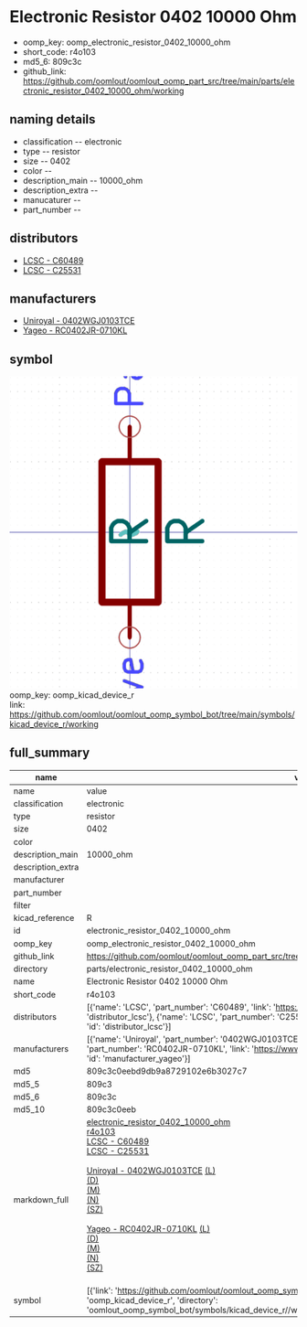 # Electronic Resistor 0402 10000 Ohm

  
* oomp_key: oomp_electronic_resistor_0402_10000_ohm 
* short_code: r4o103
* md5_6: 809c3c  
* github_link: https://github.com/oomlout/oomlout_oomp_part_src/tree/main/parts/electronic_resistor_0402_10000_ohm/working  
## naming details
* classification -- electronic
* type -- resistor
* size -- 0402
* color -- 
* description_main -- 10000_ohm
* description_extra -- 
* manucaturer -- 
* part_number -- 

## distributors
* [LCSC - C60489](https://lcsc.com/product-detail/C60489.html)  
* [LCSC - C25531](https://lcsc.com/product-detail/C25531.html)  

## manufacturers
* [Uniroyal - 0402WGJ0103TCE]()  
* [Yageo - RC0402JR-0710KL](https://www.yageo.com/en/Chart/Download/pdf/RC0402JR-0710KL)  

## symbol

![](symbol/0/working/working_600.png)  
oomp_key: oomp_kicad_device_r  
link: https://github.com/oomlout/oomlout_oomp_symbol_bot/tree/main/symbols/kicad_device_r/working  


## full_summary
| name | value | 
| --- | --- | 
| name | value | 
| classification | electronic | 
| type | resistor | 
| size | 0402 | 
| color |  | 
| description_main | 10000_ohm | 
| description_extra |  | 
| manufacturer |  | 
| part_number |  | 
| filter |  | 
| kicad_reference | R | 
| id | electronic_resistor_0402_10000_ohm | 
| oomp_key | oomp_electronic_resistor_0402_10000_ohm | 
| github_link | https://github.com/oomlout/oomlout_oomp_part_src/tree/main/parts/electronic_resistor_0402_10000_ohm/working | 
| directory | parts/electronic_resistor_0402_10000_ohm | 
| name | Electronic Resistor 0402 10000 Ohm | 
| short_code | r4o103 | 
| distributors | [{'name': 'LCSC', 'part_number': 'C60489', 'link': 'https://lcsc.com/product-detail/C60489.html', 'id': 'distributor_lcsc'}, {'name': 'LCSC', 'part_number': 'C25531', 'link': 'https://lcsc.com/product-detail/C25531.html', 'id': 'distributor_lcsc'}] | 
| manufacturers | [{'name': 'Uniroyal', 'part_number': '0402WGJ0103TCE', 'link': '', 'id': 'manufacturer_uniroyal'}, {'name': 'Yageo', 'part_number': 'RC0402JR-0710KL', 'link': 'https://www.yageo.com/en/Chart/Download/pdf/RC0402JR-0710KL', 'id': 'manufacturer_yageo'}] | 
| md5 | 809c3c0eebd9db9a8729102e6b3027c7 | 
| md5_5 | 809c3 | 
| md5_6 | 809c3c | 
| md5_10 | 809c3c0eeb | 
| markdown_full | [electronic_resistor_0402_10000_ohm](https://github.com/oomlout/oomlout_oomp_part_src/tree/main/parts/electronic_resistor_0402_10000_ohm/working)<br>[r4o103](https://github.com/oomlout/oomlout_oomp_part_src/tree/main/parts/electronic_resistor_0402_10000_ohm/working)<br>[LCSC - C60489<br>](https://lcsc.com/product-detail/C60489.html)[LCSC - C25531<br>](https://lcsc.com/product-detail/C25531.html)<br>[Uniroyal - 0402WGJ0103TCE]() [(L)<br>](https://www.lcsc.com/search?q=0402WGJ0103TCE)[(D)<br>](https://www.digikey.com/en/products?,keywords=0402WGJ0103TCE)[(M)<br>](https://www.mouser.com/Search/Refine?Keyword=0402WGJ0103TCE)[(N)<br>](https://www.newark.com/search?st=0402WGJ0103TCE)[(SZ)<br>](https://so.szlcsc.com/global.html?k=0402WGJ0103TCE)<br>[Yageo - RC0402JR-0710KL](https://www.yageo.com/en/Chart/Download/pdf/RC0402JR-0710KL) [(L)<br>](https://www.lcsc.com/search?q=RC0402JR-0710KL)[(D)<br>](https://www.digikey.com/en/products?,keywords=RC0402JR-0710KL)[(M)<br>](https://www.mouser.com/Search/Refine?Keyword=RC0402JR-0710KL)[(N)<br>](https://www.newark.com/search?st=RC0402JR-0710KL)[(SZ)<br>](https://so.szlcsc.com/global.html?k=RC0402JR-0710KL)<br> | 
| symbol | [{'link': 'https://github.com/oomlout/oomlout_oomp_symbol_bot/tree/main/symbols/kicad_device_r', 'oomp_key': 'oomp_kicad_device_r', 'directory': 'oomlout_oomp_symbol_bot/symbols/kicad_device_r//working/working.kicad_sym'}] | 
